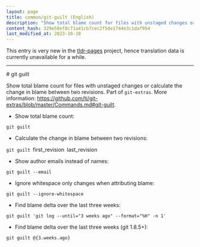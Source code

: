 ```yaml
---
layout: page
title: common/git-guilt (English)
description: "Show total blame count for files with unstaged changes or calculate the change in blame between two revisions."
content_hash: 329e58ef8c71a41cb7cec2f5de1744e3c1daf954
last_modified_at: 2023-10-10
---
```


This entry is very new in the [tldr-pages](https://github.com/tldr-pages/tldr) project, hence translation data is currently unavailable for a while.

<hr># git guilt

Show total blame count for files with unstaged changes or calculate the change in blame between two revisions.
Part of `git-extras`.
More information: <https://github.com/tj/git-extras/blob/master/Commands.md#git-guilt>.

- Show total blame count:

`git guilt`

- Calculate the change in blame between two revisions:

`git guilt `<span class="tldr-var badge badge-pill bg-dark-lm bg-white-dm text-white-lm text-dark-dm font-weight-bold">first_revision</span>` `<span class="tldr-var badge badge-pill bg-dark-lm bg-white-dm text-white-lm text-dark-dm font-weight-bold">last_revision</span>

- Show author emails instead of names:

`git guilt --email`

- Ignore whitespace only changes when attributing blame:

`git guilt --ignore-whitespace`

- Find blame delta over the last three weeks:

`git guilt 'git log --until="3 weeks ago" --format="%H" -n 1'`

- Find blame delta over the last three weeks (git 1.8.5+):

`git guilt @{3.weeks.ago}`
